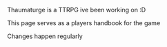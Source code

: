 Thaumaturge is a TTRPG ive been working on :D

This page serves as a players handbook for the game

Changes happen regularly
